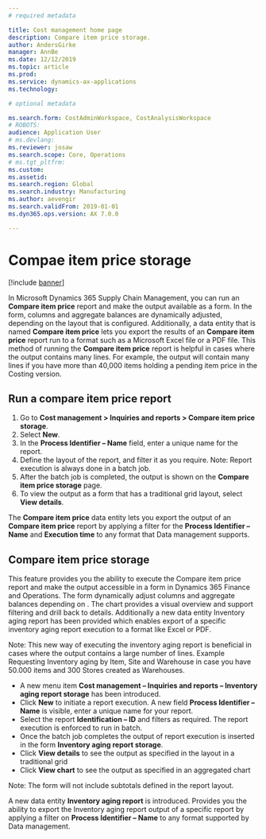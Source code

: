 ```yaml
---
# required metadata

title: Cost management home page
description: Compare item price storage. 
author: AndersGirke
manager: AnnBe
ms.date: 12/12/2019
ms.topic: article
ms.prod:
ms.service: dynamics-ax-applications
ms.technology:

# optional metadata

ms.search.form: CostAdminWorkspace, CostAnalysisWorkspace  
# ROBOTS:
audience: Application User
# ms.devlang: 
ms.reviewer: josaw
ms.search.scope: Core, Operations
# ms.tgt_pltfrm:
ms.custom: 
ms.assetid: 
ms.search.region: Global
ms.search.industry: Manufacturing
ms.author: aevengir
ms.search.validFrom: 2019-01-01
ms.dyn365.ops.version: AX 7.0.0

---
```


# Compae item price storage

[!include [banner](../includes/banner.md)]

In Microsoft Dynamics 365 Supply Chain Management, you can run an **Compare item price** report and make the output available as a form. In the form, columns and aggregate balances are dynamically adjusted, depending on the layout that is configured. Additionally, a data entity that is named **Compare item price** lets you export the results of an **Compare item price** report run to a format such as a Microsoft Excel file or a PDF file.
This method of running the **Compare item price** report is helpful in cases where the output contains many lines. For example, the output will contain many lines if you have more than 40,000 items holding a pending item price in the Costing version.


## Run a compare item price report

1.	Go to **Cost management > Inquiries and reports > Compare item price storage**.
2.	Select **New**.
3.	In the **Process Identifier – Name** field, enter a unique name for the report.
4.	Define the layout of the report, and filter it as you require.
Note: Report execution is always done in a batch job.
5.	After the batch job is completed, the output is shown on the **Compare item price storage** page.
6.	To view the output as a form that has a traditional grid layout, select **View details**. 

The **Compare item price** data entity lets you export the output of an **Compare item price** report by applying a filter for the **Process Identifier – Name** and **Execution time** to any format that Data management supports.

## Compare item price storage

This feature provides you the ability to execute the Compare item price report and make the output accessible in a form in Dynamics 365 Finance and Operations. The form dynamically adjust columns and aggregate balances depending on . The chart provides a visual overview and support filtering and drill back to details. Additionally a new data entity Inventory aging report has been provided which enables export of a specific inventory aging report execution to a format like Excel or PDF. 

Note: This new way of executing the inventory aging report is beneficial in cases where the output contains a large number of lines. 
Example Requesting Inventory aging by Item, Site and Warehouse in case you have 50.000 items and 300 Stores created as Warehouses. 

-	A new menu item **Cost management – Inquiries and reports – Inventory aging report storage** has been introduced. 
-	Click **New** to initiate a report execution. A new field **Process Identifier – Name** is visible, enter a unique name for your report. 
-	Select the report **Identification – ID** and filters as required. The report execution is enforced to run in batch. 
-	Once the batch job completes the output of report execution is inserted in the form **Inventory aging report storage**. 
-	Click **View details** to see the output as specified in the layout in a traditional grid
-	Click **View chart** to see the output as specified in an aggregated chart 

Note: The form will not include subtotals defined in the report layout.  

A new data entity **Inventory aging report** is introduced. Provides you the ability to export the Inventory aging report output of a specific report by applying a filter on **Process Identifier – Name** to any format supported by Data management.

